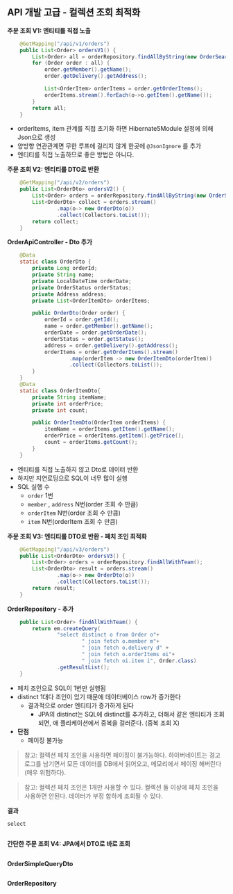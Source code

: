 ## API 개발 고급 - 컬렉션 조회 최적화

**주문 조회 V1: 엔티티를 직접 노출**
```java
    @GetMapping("/api/v1/orders")
    public List<Order> ordersV1() {
        List<Order> all = orderRepository.findAllByString(new OrderSearch());
        for (Order order : all) {
            order.getMember().getName();
            order.getDelivery().getAddress();

            List<OrderItem> orderItems = order.getOrderItems();
            orderItems.stream().forEach(o->o.getItem().getName());
        }
        return all;
    }
```
- orderItems, item 관계를 직접 초기화 하면 Hibernate5Module 설정에 의해 Json으로 생성
- 양방향 연관관계면 무한 루프에 걸리지 않게 한곳에 `@JsonIgnore` 를 추가
- 엔티티를 직접 노출하므로 좋은 방법은 아니다.


**주문 조회 V2: 엔티티를 DTO로 반환**
```java
    @GetMapping("/api/v2/orders")
    public List<OrderDto> ordersV2() {
        List<Order> orders = orderRepository.findAllByString(new OrderSearch());
        List<OrderDto> collect = orders.stream()
                .map(o-> new OrderDto(o))
                .collect(Collectors.toList());
        return collect;
    }
```
**OrderApiController - Dto 추가**
```java
    @Data
    static class OrderDto {
        private Long orderId;
        private String name;
        private LocalDateTime orderDate;
        private OrderStatus orderStatus;
        private Address address;
        private List<OrderItemDto> orderItems;

        public OrderDto(Order order) {
            orderId = order.getId();
            name = order.getMember().getName();
            orderDate = order.getOrderDate();
            orderStatus = order.getStatus();
            address = order.getDelivery().getAddress();
            orderItems = order.getOrderItems().stream()
                    .map(orderItem -> new OrderItemDto(orderItem))
                    .collect(Collectors.toList());
        }
    }
    @Data
    static class OrderItemDto{
        private String itemName;
        private int orderPrice;
        private int count;

        public OrderItemDto(OrderItem orderItems) {
            itemName = orderItems.getItem().getName();
            orderPrice = orderItems.getItem().getPrice();
            count = orderItems.getCount();
        }
    }
```
- 엔티티를 직접 노출하지 않고 Dto로 데이터 반환
- 하지만 지연로딩으로 SQL이 너무 많이 실행
- SQL 실행 수
	- `order` 1번
	- `member` , `address` N번(order 조회 수 만큼)
	- `orderItem` N번(order 조회 수 만큼)
	- `item` N번(orderItem 조회 수 만큼)

**주문 조회 V3: 엔티티를 DTO로 반환 - 페치 조인 최적화**
```java
    @GetMapping("/api/v3/orders")
    public List<OrderDto> ordersV3() {
        List<Order> orders = orderRepository.findAllWithTeam();
        List<OrderDto> result = orders.stream()
                .map(o-> new OrderDto(o))
                .collect(Collectors.toList());
        return result;
    }
```
**OrderRepository - 추가**
```java
    public List<Order> findAllWithTeam() {
        return em.createQuery(
                "select distinct o from Order o"+
                        " join fetch o.member m"+
                        " join fetch o.delivery d" +
                        " join fetch o.orderItems oi"+
                        " join fetch oi.item i", Order.class)
                .getResultList();
    }
```

- 페치 조인으로 SQL이 1번만 실행됨
- distinct 1대다 조인이 있기 때문에 데이터베이스 row가 증가한다
	- 결과적으로 order 엔티티가 증가하게 된다 
		- JPA의 distinct는 SQL에 distinct를 추가하고, 더해서 같은 엔티티가 조회되면, 애 플리케이션에서 중복을 걸러준다. (중복 조회 X)
- **단점**
	- 페이징 불가능

> 참고: 컬렉션 페치 조인을 사용하면 페이징이 불가능하다. 하이버네이트는 경고 로그를 남기면서 모든 데이터를 DB에서 읽어오고, 메모리에서 페이징 해버린다(매우 위험하다).

> 참고: 컬렉션 페치 조인은 1개만 사용할 수 있다. 컬렉션 둘 이상에 페치 조인을 사용하면 안된다. 데이터가 부정 합하게 조회될 수 있다. 



**결과**
```text
select


```


**간단한 주문 조회 V4: JPA에서 DTO로 바로 조회**
```java


```


**OrderSimpleQueryDto**
```java


```

**OrderRepository**
```java


```






